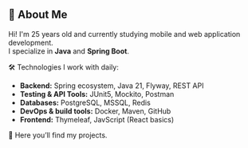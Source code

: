 ## 🚀 About Me  
Hi! I'm 25 years old and currently studying mobile and web application development.  
I specialize in **Java** and **Spring Boot**.

🛠️ Technologies I work with daily:  
- **Backend:** Spring ecosystem, Java 21, Flyway, REST API
- **Testing & API Tools:** JUnit5, Mockito, Postman
- **Databases:** PostgreSQL, MSSQL, Redis
- **DevOps & build tools:** Docker, Maven, GitHub
- **Frontend:** Thymeleaf, JavScript (React basics)

👀 Here you’ll find my projects.
